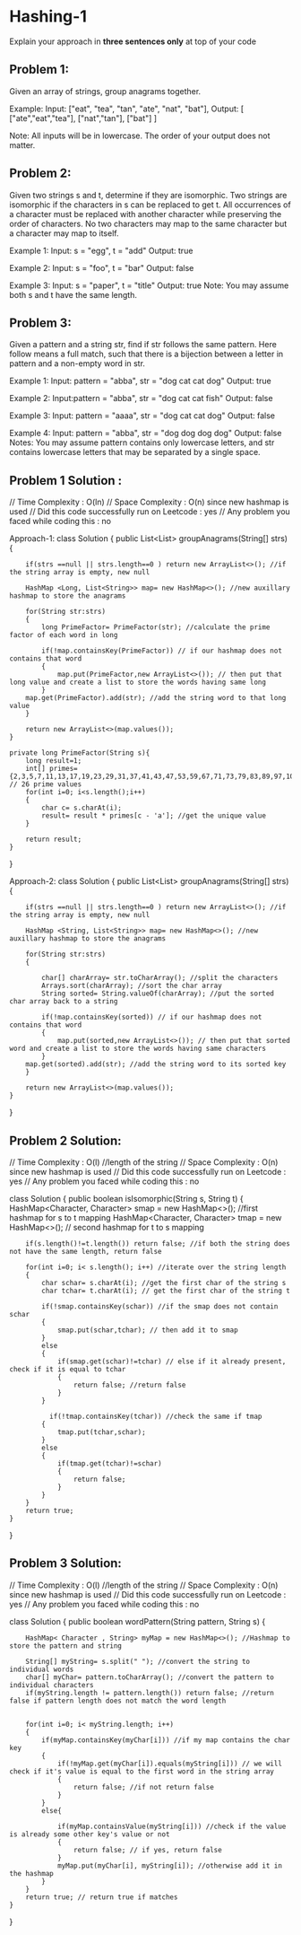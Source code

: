 # Hashing-1
Explain your approach in **three sentences only** at top of your code


## Problem 1:
Given an array of strings, group anagrams together.

Example:
Input: ["eat", "tea", "tan", "ate", "nat", "bat"],
Output:
[
  ["ate","eat","tea"],
  ["nat","tan"],
  ["bat"]
]

Note:
All inputs will be in lowercase.
The order of your output does not matter.

## Problem 2:
Given two strings s and t, determine if they are isomorphic.
Two strings are isomorphic if the characters in s can be replaced to get t.
All occurrences of a character must be replaced with another character while preserving the order of characters. No two characters may map to the same character but a character may map to itself.

Example 1:
Input: s = "egg", t = "add"
Output: true

Example 2:
Input: s = "foo", t = "bar"
Output: false

Example 3:
Input: s = "paper", t = "title"
Output: true
Note:
You may assume both s and t have the same length.

## Problem 3:
Given a pattern and a string str, find if str follows the same pattern.
Here follow means a full match, such that there is a bijection between a letter in pattern and a non-empty word in str.

Example 1:
Input: pattern = "abba", str = "dog cat cat dog"
Output: true

Example 2:
Input:pattern = "abba", str = "dog cat cat fish"
Output: false

Example 3:
Input: pattern = "aaaa", str = "dog cat cat dog"
Output: false

Example 4:
Input: pattern = "abba", str = "dog dog dog dog"
Output: false
Notes:
You may assume pattern contains only lowercase letters, and str contains lowercase letters that may be separated by a single space.


## Problem 1 Solution :

// Time Complexity : O(ln)
// Space Complexity : O(n) since new hashmap is used
// Did this code successfully run on Leetcode : yes
// Any problem you faced while coding this : no 

Approach-1: 
class Solution {
    public List<List<String>> groupAnagrams(String[] strs) {
     
        if(strs ==null || strs.length==0 ) return new ArrayList<>(); //if the string array is empty, new null 
        
        HashMap <Long, List<String>> map= new HashMap<>(); //new auxillary hashmap to store the anagrams
        
        for(String str:strs)
        { 
            long PrimeFactor= PrimeFactor(str); //calculate the prime factor of each word in long 
            
            if(!map.containsKey(PrimeFactor)) // if our hashmap does not contains that word 
            {
                map.put(PrimeFactor,new ArrayList<>()); // then put that long value and create a list to store the words having same long 
            }
        map.get(PrimeFactor).add(str); //add the string word to that long value
        }
        
        return new ArrayList<>(map.values());
    }
    
    private long PrimeFactor(String s){
        long result=1; 
        int[] primes={2,3,5,7,11,13,17,19,23,29,31,37,41,43,47,53,59,67,71,73,79,83,89,97,101,103}; // 26 prime values
        for(int i=0; i<s.length();i++)
        {
            char c= s.charAt(i);
            result= result * primes[c - 'a']; //get the unique value 
        }
        
        return result; 
    }
}

Approach-2: 
class Solution {
    public List<List<String>> groupAnagrams(String[] strs) {
     
        if(strs ==null || strs.length==0 ) return new ArrayList<>(); //if the string array is empty, new null 
        
        HashMap <String, List<String>> map= new HashMap<>(); //new auxillary hashmap to store the anagrams
        
        for(String str:strs)
        { 
           
            char[] charArray= str.toCharArray(); //split the characters
            Arrays.sort(charArray); //sort the char array 
            String sorted= String.valueOf(charArray); //put the sorted char array back to a string
                
            if(!map.containsKey(sorted)) // if our hashmap does not contains that word 
            {
                map.put(sorted,new ArrayList<>()); // then put that sorted word and create a list to store the words having same characters 
            }
        map.get(sorted).add(str); //add the string word to its sorted key 
        }
        
        return new ArrayList<>(map.values());
    }
}

## Problem 2 Solution:

// Time Complexity : O(l) //length of the string
// Space Complexity : O(n) since new hashmap is used
// Did this code successfully run on Leetcode : yes
// Any problem you faced while coding this : no 

class Solution {
    public boolean isIsomorphic(String s, String t) {
        HashMap<Character, Character> smap = new HashMap<>(); //first hashmap for s to t mapping 
        HashMap<Character, Character> tmap = new HashMap<>(); // second hashmap for t to s mapping 
        
        if(s.length()!=t.length()) return false; //if both the string does not have the same length, return false
        
        for(int i=0; i< s.length(); i++) //iterate over the string length 
        {
            char schar= s.charAt(i); //get the first char of the string s
            char tchar= t.charAt(i); // get the first char of the string t
            
            if(!smap.containsKey(schar)) //if the smap does not contain schar
            {
                smap.put(schar,tchar); // then add it to smap 
            }
            else
            {
                if(smap.get(schar)!=tchar) // else if it already present, check if it is equal to tchar
                {
                    return false; //return false
                }
            }
            
              if(!tmap.containsKey(tchar)) //check the same if tmap  
            {
                tmap.put(tchar,schar);
            }
            else
            {
                if(tmap.get(tchar)!=schar)
                {
                    return false; 
                }
            }
        }
        return true; 
    }
}

## Problem 3 Solution:

// Time Complexity : O(l) //length of the string
// Space Complexity : O(n) since new hashmap is used
// Did this code successfully run on Leetcode : yes
// Any problem you faced while coding this : no 

class Solution {
    public boolean wordPattern(String pattern, String s) {
         
        
        HashMap< Character , String> myMap = new HashMap<>(); //Hashmap to store the pattern and string
    
        String[] myString= s.split(" "); //convert the string to individual words
        char[] myChar= pattern.toCharArray(); //convert the pattern to individual characters
        if(myString.length != pattern.length()) return false; //return false if pattern length does not match the word length 
       
        
        for(int i=0; i< myString.length; i++) 
        {   
            if(myMap.containsKey(myChar[i])) //if my map contains the char key 
            {
                if(!myMap.get(myChar[i]).equals(myString[i])) // we will check if it's value is equal to the first word in the string array
                {
                    return false; //if not return false
                }
            }
            else{
                
                if(myMap.containsValue(myString[i])) //check if the value is already some other key's value or not
                {
                    return false; // if yes, return false
                }
                myMap.put(myChar[i], myString[i]); //otherwise add it in the hashmap 
            }
        }
        return true; // return true if matches
    }
}